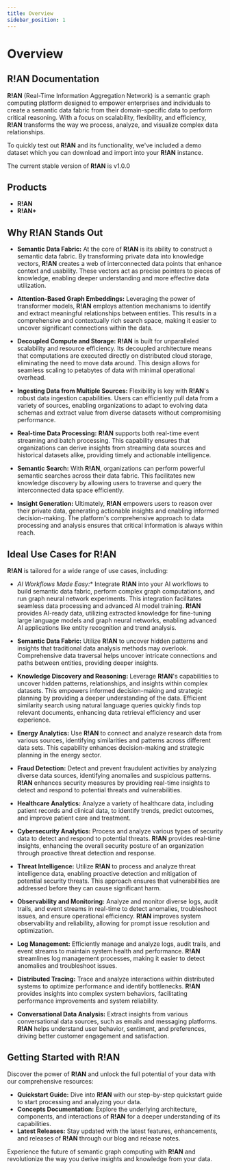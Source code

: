 ```yaml
---
title: Overview
sidebar_position: 1
---
```


# Overview

## R!AN Documentation

**R!AN** (Real-Time Information Aggregation Network) is a semantic graph computing platform designed to empower enterprises and individuals to create a semantic data fabric from their domain-specific data to perform critical reasoning. With a focus on scalability, flexibility, and efficiency, **R!AN** transforms the way we process, analyze, and visualize complex data relationships.

To quickly test out **R!AN** and its functionality, we've included a demo dataset which you can download and import into your **R!AN** instance.

The current stable version of **R!AN** is v1.0.0

## Products

- **R!AN**
- **R!AN+**


## Why R!AN Stands Out


- **Semantic Data Fabric:** At the core of **R!AN** is its ability to construct a semantic data fabric. By transforming private data into knowledge vectors, **R!AN** creates a web of interconnected data points that enhance context and usability. These vectors act as precise pointers to pieces of knowledge, enabling deeper understanding and more effective data utilization.

- **Attention-Based Graph Embeddings:** Leveraging the power of transformer models, **R!AN** employs attention mechanisms to identify and extract meaningful relationships between entities. This results in a comprehensive and contextually rich search space, making it easier to uncover significant connections within the data.

- **Decoupled Compute and Storage:** **R!AN** is built for unparalleled scalability and resource efficiency. Its decoupled architecture means that computations are executed directly on distributed cloud storage, eliminating the need to move data around. This design allows for seamless scaling to petabytes of data with minimal operational overhead.

- **Ingesting Data from Multiple Sources:** Flexibility is key with **R!AN**'s robust data ingestion capabilities. Users can efficiently pull data from a variety of sources, enabling organizations to adapt to evolving data schemas and extract value from diverse datasets without compromising performance.

- **Real-time Data Processing:** **R!AN** supports both real-time event streaming and batch processing. This capability ensures that organizations can derive insights from streaming data sources and historical datasets alike, providing timely and actionable intelligence.

- **Semantic Search:** With **R!AN**, organizations can perform powerful semantic searches across their data fabric. This facilitates new knowledge discovery by allowing users to traverse and query the interconnected data space efficiently.

- **Insight Generation:** Ultimately, **R!AN** empowers users to reason over their private data, generating actionable insights and enabling informed decision-making. The platform's comprehensive approach to data processing and analysis ensures that critical information is always within reach.


## Ideal Use Cases for R!AN

**R!AN** is tailored for a wide range of use cases, including:

- *AI Workflows Made Easy:** Integrate **R!AN** into your AI workflows to build semantic data fabric, perform complex graph computations, and run graph neural network experiments. This integration facilitates seamless data processing and advanced AI model training. **R!AN** provides AI-ready data, utilizing extracted knowledge for fine-tuning large language models and graph neural networks, enabling advanced AI applications like entity recognition and trend analysis.

- **Semantic Data Fabric:** Utilize **R!AN** to uncover hidden patterns and insights that traditional data analysis methods may overlook. Comprehensive data traversal helps uncover intricate connections and paths between entities, providing deeper insights.

- **Knowledge Discovery and Reasoning:** Leverage **R!AN**'s capabilities to uncover hidden patterns, relationships, and insights within complex datasets. This empowers informed decision-making and strategic planning by providing a deeper understanding of the data. Efficient similarity search using natural language queries quickly finds top relevant documents, enhancing data retrieval efficiency and user experience.

- **Energy Analytics:** Use **R!AN** to connect and analyze research data from various sources, identifying similarities and patterns across different data sets. This capability enhances decision-making and strategic planning in the energy sector.

- **Fraud Detection:** Detect and prevent fraudulent activities by analyzing diverse data sources, identifying anomalies and suspicious patterns. **R!AN** enhances security measures by providing real-time insights to detect and respond to potential threats and vulnerabilities.

- **Healthcare Analytics:** Analyze a variety of healthcare data, including patient records and clinical data, to identify trends, predict outcomes, and improve patient care and treatment.

- **Cybersecurity Analytics:** Process and analyze various types of security data to detect and respond to potential threats. **R!AN** provides real-time insights, enhancing the overall security posture of an organization through proactive threat detection and response.

- **Threat Intelligence:** Utilize **R!AN** to process and analyze threat intelligence data, enabling proactive detection and mitigation of potential security threats. This approach ensures that vulnerabilities are addressed before they can cause significant harm.

- **Observability and Monitoring:** Analyze and monitor diverse logs, audit trails, and event streams in real-time to detect anomalies, troubleshoot issues, and ensure operational efficiency. **R!AN** improves system observability and reliability, allowing for prompt issue resolution and optimization.

- **Log Management:** Efficiently manage and analyze logs, audit trails, and event streams to maintain system health and performance. **R!AN** streamlines log management processes, making it easier to detect anomalies and troubleshoot issues.

- **Distributed Tracing:** Trace and analyze interactions within distributed systems to optimize performance and identify bottlenecks. **R!AN** provides insights into complex system behaviors, facilitating performance improvements and system reliability.

- **Conversational Data Analysis:** Extract insights from various conversational data sources, such as emails and messaging platforms. **R!AN** helps understand user behavior, sentiment, and preferences, driving better customer engagement and satisfaction.


## Getting Started with R!AN

Discover the power of **R!AN** and unlock the full potential of your data with our comprehensive resources:

- **Quickstart Guide:** Dive into **R!AN** with our step-by-step quickstart guide to start processing and analyzing your data.
- **Concepts Documentation:** Explore the underlying architecture, components, and interactions of **R!AN** for a deeper understanding of its capabilities.
- **Latest Releases:** Stay updated with the latest features, enhancements, and releases of **R!AN** through our blog and release notes.

Experience the future of semantic graph computing with **R!AN** and revolutionize the way you derive insights and knowledge from your data.